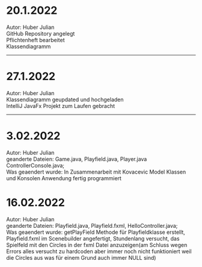 # 20.1.2022 <br /> 
Autor: Huber Julian<br />
GitHub Repository angelegt <br /> 
Pflichtenheft bearbeitet <br /> 
Klassendiagramm <br /> 

---

# 27.1.2022 <br /> 
Autor: Huber Julian<br />
Klassendiagramm geupdated und hochgeladen <br /> 
IntelliJ JavaFx Projekt zum Laufen gebracht <br /> 

---

# 3.02.2022<br />
Autor: Huber Julian<br />
geanderte Dateien: Game.java, Playfield.java, Player.java ControllerConsole.java;<br />
Was geaendert wurde: In Zusammenarbeit mit Kovacevic Model Klassen und Konsolen Anwendung fertig programmiert<br />

# 16.02.2022<br />
Autor: Huber Julian<br />
geanderte Dateien: Playfield.java, Playfield.fxml, HelloController.java;<br />
Was geaendert wurde: getPlayField Methode für Playfieldklasse erstellt, Playfield.fxml im Scenebuilder angefertigt, Stundenlang versucht, das Spielfeld mit den Circles in der fxml Datei anzuzeigen(am Schluss wegen Errors alles versucht zu hardcoden aber immer noch nicht funktioniert weil die Circles aus was für einem Grund auch immer NULL sind)<br />

